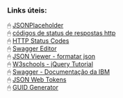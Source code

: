 ### Links úteis:
🖱 [JSONPlaceholder](https://jsonplaceholder.typicode.com/)  
🖱 [códigos de status de respostas http](https://developer.mozilla.org/pt-BR/docs/Web/HTTP/Status)  
🖱 [HTTP Status Codes](https://restapitutorial.com/httpstatuscodes.html)  
🖱 [Swagger Editor](https://editor.swagger.io/)  
🖱 [JSON Viewer - formatar json](http://jsonviewer.stack.hu/)  
🖱 [W3schools - jQuery Tutorial](https://www.w3schools.com/jquery/)  
🖱 [Swagger - Documentação da IBM](https://www.ibm.com/docs/pt-br/integration-bus/10.0?topic=apis-swagger)  
🖱 [JSON Web Tokens](https://jwt.io/)  
🖱 [GUID Generator](https://guidgenerator.com/online-guid-generator.aspx) 
